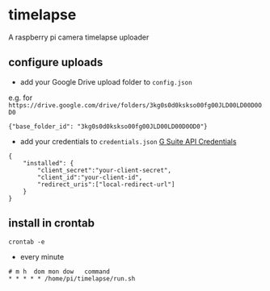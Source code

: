 
# timelapse

A raspberry pi camera timelapse uploader

## configure uploads

- add your Google Drive upload folder to `config.json`

e.g. for `https://drive.google.com/drive/folders/3kg0s0d0kskso00fg00JLD00LD00D0OD0`
```
{"base_folder_id": "3kg0s0d0kskso00fg00JLD00LD00D0OD0"} 
```

- add your credentials to `credentials.json` [G Suite API Credentials](https://developers.google.com/google-apps/activity/v1/quickstart/nodejs#step_1_turn_on_the_api_name)
```
{
	"installed": {
		"client_secret":"your-client-secret",
		"client_id":"your-client-id",
		"redirect_uris":["local-redirect-url"]
	}
}
```

## install in crontab

`crontab -e`

- every minute
```
# m h  dom mon dow   command
* * * * * /home/pi/timelapse/run.sh
```

